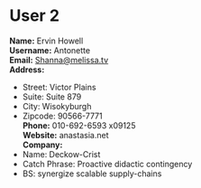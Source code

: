 # User 2
**Name:** Ervin Howell  
**Username:** Antonette  
**Email:** Shanna@melissa.tv  
**Address:**  
  - Street: Victor Plains  
  - Suite: Suite 879  
  - City: Wisokyburgh  
  - Zipcode: 90566-7771  
**Phone:** 010-692-6593 x09125  
**Website:** anastasia.net  
**Company:**  
  - Name: Deckow-Crist  
  - Catch Phrase: Proactive didactic contingency  
  - BS: synergize scalable supply-chains